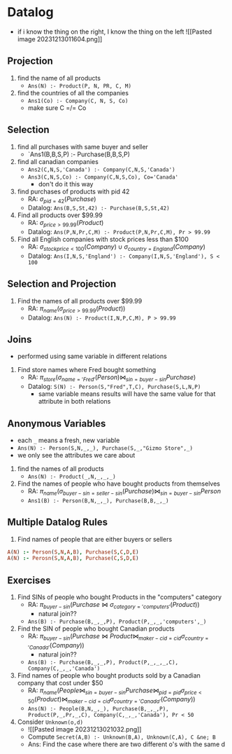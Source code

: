# Datalog
- if i know the thing on the right, I know the thing on the left
![[Pasted image 20231213011604.png]]
## Projection
1. find the name of all products
	- `Ans(N) :- Product(P, N, PR, C, M)`
2. find the countries of all the companies
	- `Ans1(Co) :- Company(C, N, S, Co)`
	- make sure C =/= Co
## Selection
1. find all purchases with same buyer and seller
	- `Ans1(B,B,S,P) :- Purchase(B,B,S,P)
2. find all canadian companies
	- `Ans2(C,N,S,'Canada') :- Company(C,N,S,'Canada')`
	- `Ans3(C,N,S,Co) :- Company(C,N,S,Co), Co='Canada'`
		- don't do it this way
3. find purchases of products with pid 42
	- RA: $\sigma_{pid=42}(Purchase)$ 
	- Datalog: `Ans(B,S,St,42) :- Purchase(B,S,St,42)`
4. Find all products over $99.99
	- RA: $\sigma_{price>99.99}(Product)$
	- Datalog: `Ans(P,N,Pr,C,M) :- Product(P,N,Pr,C,M), Pr > 99.99`
5. Find all English companies with stock prices less than $100
	- RA: $\sigma_{stock price < 100}(Company)\cup\sigma_{country = England}(Company)$
	- Datalog: `Ans(I,N,S,'England') :- Company(I,N,S,'England'), S < 100`

## Selection and Projection
1. Find the names of all products over $99.99
	- RA: $\pi_{name}(\sigma_{price > 99.99}(Product))$
	- Datalog: `Ans(N) :- Product(I,N,P,C,M), P > 99.99`

## Joins
- performed using same variable in different relations
1. Find store names where Fred bought something
	- RA: $\pi_{store}(\sigma_{name='Fred'}(Person)\bowtie_{sin=buyer-sin}Purchase)$
	- Datalog: `S(N) :- Person(S,"Fred",T,C), Purchase(S,L,N,P)`
		- same variable means results will have the same value for that attribute in both relations

## Anonymous Variables
- each `_` means a fresh, new variable
- `Ans(N) :- Person(S,N,_,_), Purchase(S,_,"Gizmo Store",_)`
- we only see the attributes we care about
1. find the names of all products
	- `Ans(N) :- Product(_,N,_,_,_)`
2. Find the names of people who have bought products from themselves
	- RA: $\pi_{name}(\sigma_{buyer-sin=seller-sin}(Purchase)\bowtie_{sin=buyer-sin}Person$
	- `Ans1(B) :- Person(B,N,_,_), Purchase(B,B,_,_)`
## Multiple Datalog Rules
1. Find names of people that are either buyers or sellers
```prolog
A(N) :- Person(S,N,A,B), Purchase(S,C,D,E)
A(N) :- Perosn(S,N,A,B), Purchase(C,S,D,E)
```


## Exercises
1. Find SINs of people who bought Products in the "computers" category
	- RA: $\pi_{buyer-sin}(Purchase\bowtie \sigma_{category='computers'}(Product))$
		- natural join??
	- `Ans(B) :- Purchase(B,_,_,P), Product(P,_,_,'computers',_)`
2. Find the SIN of people who bought Canadian products
	- RA: $\pi_{buyer-sin}(Purchase \bowtie Product \bowtie_{maker-cid = cid} \sigma_{country = 'Canada'}(Company))$
		- natural join??
	- `Ans(B) :- Purchase(B,_,_,P), Product(P,_,_,_,C), Company(C,_,_,'Canada')`
3. Find names of people who bought products sold by a Canadian company that cost under $50
	- RA: $\pi_{name}(People \bowtie_{sin=buyer-sin} Purchase \bowtie_{pid=pid} \sigma_{price < 50}(Product) \bowtie_{maker-cid=cid} \sigma_{country = 'Canada'}(Company))$
	- `Ans(N) :- People(B,N,_,_), Purchase(B,_,_,P), Product(P,_,Pr,_,C), Company(C,_,_,'Canada'), Pr < 50`
4. Consider `Unknown(o,d)`
	- ![[Pasted image 20231213021032.png]]
	- Compute `Secret(A,B) :- Unknown(B,A), Unknown(C,A), C &ne; B`
	- Ans: Find the case where there are two different o's with the same d
